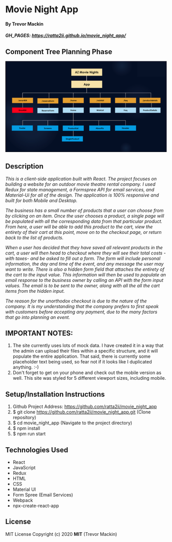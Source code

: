 # **Movie Night App**
#### By Trevor Mackin   

##### GH_PAGES: https://ratta2ii.github.io/movie_night_app/


## **Component Tree Planning Phase**

![ Screenshot of Project ](src/Assets/Images/projectStructure.png)


## **Description**

_This is a client-side application built with React. The project focuses on building a website for an outdoor movie theatre rental company. I used Redux for state management, a Formspree API for email services, and Material-Ui for all of the design. The application is 100% responsive and built for both Mobile and Desktop._

_The business has a small number of products that a user can choose from by clicking on an item. Once the user chooses a product, a single page will be populated with all the corresponding data from that particular product. From here, a user will be able to add this product to the cart, view the entirety of their cart at this point, move on to the checkout page, or return back to the list of products._

_When a user has decided that they have saved all relevant products in the cart, a user will then head to checkout where they will see their total costs -with taxes- and be asked to fill out a form. The form will include personal information, the day and time of the event, and any message the user may want to write. There is also a hidden form field that attaches the entirety of the cart to the input value. This information will then be used to populate an email response to the business owner by calling an API with the form input values. The email is to be sent to the owner, along with all the all the cart items from the hidden input._ 

_The reason for the unorthodox checkout is due to the nature of the company. It is my understanding that the company prefers to first speak with customers before accepting any payment, due to the many factors that go into planning an event._ 

## IMPORTANT NOTES:

1. The site currently uses lots of mock data. I have created it in a way that the admin can upload their files within a specific structure, and it will populate the entire application. That said, there is currently some placeholder text being used, so fear not if it looks like I duplicated anything. :-)
2. Don't forget to get on your phone and check out the mobile version as well. This site was styled for 5 different viewport sizes, including mobile.

##  **Setup/Installation Instructions**

1. Github Project Address: https://github.com/ratta2ii/movie_night_app
2. $ git clone https://github.com/ratta2ii/movie_night_app.git (Clone repository)
3. $ cd movie_night_app (Navigate to the project directory) 
4. $ npm install
5. $ npm run start


## **Technologies Used**

* React
* JavaScript
* Redux
* HTML
* CSS
* Material UI
* Form Spree (Email Services)
* Webpack
* npx-create-react-app


## **License**

MIT License
Copyright (c) 2020 **MIT** (Trevor Mackin)

